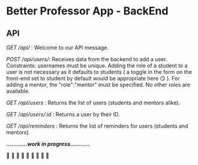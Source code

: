 # Better Professor App - BackEnd #

## API ##

*GET /api/* : Welcome to our API message.

*POST /api/users/*: Receives data from the backend to add a user. Constraints: usernames must be unique. Adding the role of a student to a user is not necessary as it defaults to students ( a toggle in the form on the front-end set to student by default would be appropriate here :smirk: ). For adding a mentor, the "role":"mentor" must be specified. No other roles are available.

*GET /api/users* : Returns the list of users (students and mentors alike). 

*GET /api/users/:id* : Returns a user by their ID.

*GET /api/reminders* : Returns the list of reminders for users (students and mentors).

 ***............work in progress...........***

:hammer: :hammer: :hammer: :construction_worker: :construction_worker: :construction_worker: :hammer: :hammer: :hammer:

